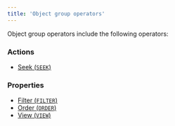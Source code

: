 ```yaml
---
title: 'Object group operators'
---
```


Object group operators include the following operators:

### Actions

-   [Seek (`SEEK`)](Search_SEEK.md)

### Properties

-   [Filter (`FILTER`)](Filter_FILTER.md)
-   [Order (`ORDER`)](Order_ORDER.md)
-   [View (`VIEW`)](View_VIEW.md)
